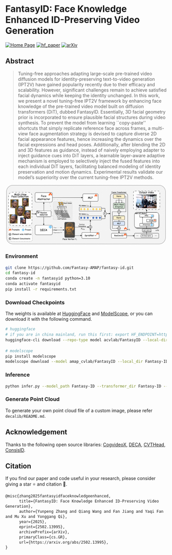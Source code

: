 # FantasyID: Face Knowledge Enhanced ID-Preserving Video Generation

[![Home Page](https://img.shields.io/badge/Project-<Website>-blue.svg)](https://fantasy-amap.github.io/fantasy-id/)
[![hf_paper](https://img.shields.io/badge/🤗-Paper%20In%20HF-red.svg)](https://huggingface.co/papers/2502.13995)
[![arXiv](https://img.shields.io/badge/Arxiv-2502.13995-b31b1b.svg?logo=arXiv)](https://arxiv.org/pdf/2502.13995)

## Abstract

> Tuning-free approaches adapting large-scale pre-trained video diffusion models for identity-preserving text-to-video generation (IPT2V) have gained popularity recently due to their efficacy and scalability. However, significant challenges remain to achieve satisfied facial dynamics while keeping the identity unchanged. In this work, we present a novel tuning-free IPT2V framework by enhancing face knowledge of the pre-trained video model built on diffusion transformers (DiT), dubbed FantasyID. Essentially, 3D facial geometry prior is incorporated to ensure plausible facial structures during video synthesis. To prevent the model from learning ``copy-paste'' shortcuts that simply replicate reference face across frames, a multi-view face augmentation strategy is devised to capture diverse 2D facial appearance features, hence increasing the dynamics over the facial expressions and head poses. Additionally, after blending the 2D and 3D features as guidance, instead of naively employing adapter to inject guidance cues into DiT layers, a learnable layer-aware adaptive mechanism is employed to selectively inject the fused features into each individual DiT layers, facilitating balanced modeling of identity preservation and motion dynamics. Experimental results validate our model’s superiority over the current tuning-free IPT2V methods.

![Fig.1](https://github.com/Fantasy-AMAP/fantasy-id/blob/main/assets/method.jpg)

### Environment

```bash
git clone https://github.com/Fantasy-AMAP/fantasy-id.git
cd fantasy-id
conda create -n fantasyid python=3.10
conda activate fantasyid
pip install -r requirements.txt
```

### Download Checkpoints

The weights is available at [HuggingFace](https://huggingface.co/acvlab/FantasyID) and [ModelScope](https://www.modelscope.cn/models/amap_cvlab/FantasyID/), or you can download it with the following command.

```bash
# huggingface
# if you are in china mainland, run this first: export HF_ENDPOINT=https://hf-mirror.com
huggingface-cli download --repo-type model acvlab/FantasyID --local-dir Fantasy-ID

# modelscope
pip install modelscope
modelscope download --model amap_cvlab/FantasyID --local_dir Fantasy-ID
```

### Inference

```bash
python infer.py --model_path Fantasy-ID --transformer_dir Fantasy-ID --seed 42 --pcd_path ./assets/anne.ply  --img_file_path ./assets/anne.jpg --prompt "A woman in an elegant evening gown stands at a glamorous ball, her smile captivating those around her. The ballroom is grand, with crystal chandeliers casting a warm glow over the polished marble floors and intricately decorated walls. The sound of classical music fills the air, played by a live orchestra at the corner of the room. She holds a glass of champagne, her other hand lightly resting on the arm of a companion. Her movements are graceful, and she exudes confidence and sophistication, adding to the charm and elegance of the evening."
```

### Generate Point Cloud

To generate your own point cloud file of a custom image, please refer `decalib/README.md`.

## Acknowledgement

Thanks to the following open source libraries: [CogvideoX](https://github.com/THUDM/CogVideo), [DECA](https://github.com/yfeng95/DECA), [CVTHead](https://github.com/HowieMa/CVTHead), [ConsisID](https://github.com/PKU-YuanGroup/ConsisID).

## Citation
If you find our paper and code useful in your research, please consider giving a star ⭐ and citation 📝.
```
@misc{zhang2025fantasyidfaceknowledgeenhanced,
      title={FantasyID: Face Knowledge Enhanced ID-Preserving Video Generation},
      author={Yunpeng Zhang and Qiang Wang and Fan Jiang and Yaqi Fan and Mu Xu and Yonggang Qi},
      year={2025},
      eprint={2502.13995},
      archivePrefix={arXiv},
      primaryClass={cs.GR},
      url={https://arxiv.org/abs/2502.13995},
}
```
